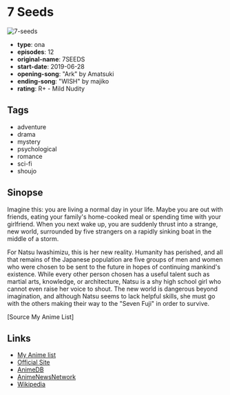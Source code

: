 # 7 Seeds

![7-seeds](https://cdn.myanimelist.net/images/anime/1219/116954.jpg)

-   **type**: ona
-   **episodes**: 12
-   **original-name**: 7SEEDS
-   **start-date**: 2019-06-28
-   **opening-song**: "Ark" by Amatsuki
-   **ending-song**: "WISH" by majiko
-   **rating**: R+ - Mild Nudity

## Tags

-   adventure
-   drama
-   mystery
-   psychological
-   romance
-   sci-fi
-   shoujo

## Sinopse

Imagine this: you are living a normal day in your life. Maybe you are out with friends, eating your family's home-cooked meal or spending time with your girlfriend. When you next wake up, you are suddenly thrust into a strange, new world, surrounded by five strangers on a rapidly sinking boat in the middle of a storm.

For Natsu Iwashimizu, this is her new reality. Humanity has perished, and all that remains of the Japanese population are five groups of men and women who were chosen to be sent to the future in hopes of continuing mankind's existence. While every other person chosen has a useful talent such as martial arts, knowledge, or architecture, Natsu is a shy high school girl who cannot even raise her voice to shout. The new world is dangerous beyond imagination, and although Natsu seems to lack helpful skills, she must go with the others making their way to the "Seven Fuji" in order to survive.

[Source My Anime List]

## Links

-   [My Anime list](https://myanimelist.net/anime/38735/7_Seeds)
-   [Official Site](http://7seeds.jp/)
-   [AnimeDB](http://anidb.info/perl-bin/animedb.pl?show=anime&aid=14507)
-   [AnimeNewsNetwork](http://www.animenewsnetwork.com/encyclopedia/anime.php?id=21601)
-   [Wikipedia](https://en.wikipedia.org/wiki/7_Seeds)
